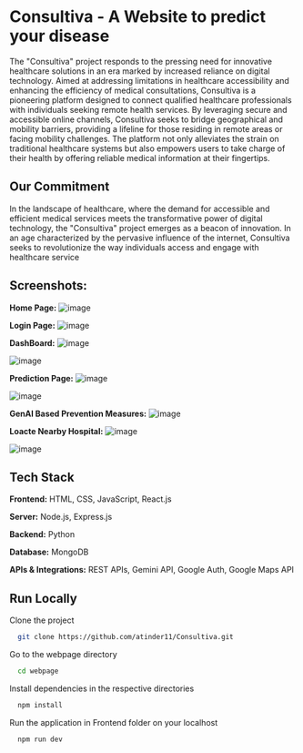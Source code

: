 
# Consultiva - A Website to predict your disease

The "Consultiva" project responds to the pressing need for innovative healthcare solutions in an era marked by increased reliance on digital technology. Aimed at addressing limitations in healthcare accessibility and enhancing the efficiency of medical consultations, Consultiva is a pioneering platform designed to connect qualified healthcare professionals with individuals seeking remote health services.
By leveraging secure and accessible online channels, Consultiva seeks to bridge geographical and mobility barriers, providing a lifeline for those residing in remote areas or facing mobility challenges. The platform not only alleviates the strain on traditional healthcare systems but also empowers users to take charge of their health by offering reliable medical information at their fingertips.

 
## Our Commitment

In the landscape of healthcare, where the demand for accessible and efficient medical services meets the transformative power of digital technology, the "Consultiva" project emerges as a beacon of innovation. In an age characterized by the pervasive influence of the internet, Consultiva seeks to revolutionize the way individuals access and engage with healthcare service

## Screenshots:
**Home Page:**
![image](https://github.com/user-attachments/assets/dc7cec8d-de84-407a-b7e9-ae6c224ccae4)


**Login Page:**
![image](https://github.com/user-attachments/assets/0903b429-9572-47d1-8349-060101ea196a)

**DashBoard:**
![image](https://github.com/user-attachments/assets/653d1b7b-ac44-4214-a450-065915796e46)


![image](https://github.com/user-attachments/assets/40511abf-d2b0-4a63-bff3-4e9716f07a17)


**Prediction Page:**
![image](https://github.com/user-attachments/assets/8e0543f7-6735-4141-a931-7dd47b17c564)


![image](https://github.com/user-attachments/assets/78dd810d-6555-42c9-80a1-7c77e67b72d8)


**GenAI Based Prevention Measures:**
![image](https://github.com/user-attachments/assets/db465cab-e873-4b94-8d38-a466dfe06007)



**Loacte Nearby Hospital:**
![image](https://github.com/user-attachments/assets/77d41627-dfe1-4177-8aa9-6085df6969b2)


![image](https://github.com/user-attachments/assets/9a992996-a9aa-44f6-a718-a590b0d6790c)













## Tech Stack

**Frontend:** HTML, CSS, JavaScript, React.js

**Server:** Node.js, Express.js  

**Backend:** Python

**Database:** MongoDB  

**APIs & Integrations:** REST APIs, Gemini API, Google Auth, Google Maps API






## Run Locally

Clone the project

```bash
  git clone https://github.com/atinder11/Consultiva.git
```

Go to the webpage directory

```bash
  cd webpage
```



Install dependencies in the respective directories

```bash
  npm install
```


Run the application in Frontend folder on your localhost

```bash
  npm run dev
```

###

